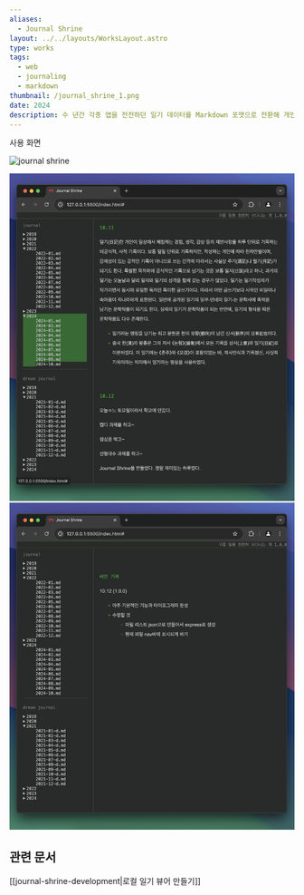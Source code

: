 ```yaml
---
aliases:
  - Journal Shrine
layout: ../../layouts/WorksLayout.astro
type: works
tags:
  - web
  - journaling
  - markdown
thumbnail: /journal_shrine_1.png
date: 2024
description: 수 년간 각종 앱을 전전하던 일기 데이터를 Markdown 포맷으로 전환해 개인 저장소로 옮기고 전용 뷰어를 제작했습니다.
---
```

<figcaption>사용 화면</figcaption>

![journal shrine](../../assets/journal_shrine.gif)

![journal shrine](../../assets/journal_shrine_1.png)
![journal shrine](../../assets/journal_shrine_2.png)

## 관련 문서
[[journal-shrine-development|로컬 일기 뷰어 만들기]]